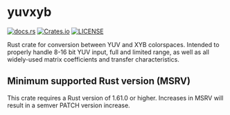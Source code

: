 # yuvxyb

[![docs.rs](https://img.shields.io/docsrs/yuvxyb?style=for-the-badge)](https://docs.rs/yuvxyb)
[![Crates.io](https://img.shields.io/crates/v/yuvxyb?style=for-the-badge)](https://crates.io/crates/yuvxyb)
[![LICENSE](https://img.shields.io/crates/l/yuvxyb?style=for-the-badge)](https://github.com/rust-av/yuvxyb/blob/main/LICENSE)

Rust crate for conversion between YUV and XYB colorspaces.
Intended to properly handle 8-16 bit YUV input, full and limited range,
as well as all widely-used matrix coefficients and transfer characteristics.

## Minimum supported Rust version (MSRV)

This crate requires a Rust version of 1.61.0 or higher. Increases in MSRV will result in a semver PATCH version increase.

